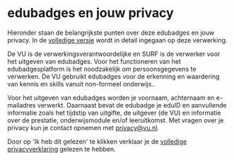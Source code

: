 # edubadges en jouw privacy

Hieronder staan de belangrijkste punten over deze edubadges en jouw privacy. In de [volledige versie](https://raw.githubusercontent.com/edubadges/privacy/master/vrije-universiteit-amsterdam/edubadges-nonformal-text-nl.md) wordt in detail ingegaan op deze verwerking.

De VU is de verwerkingsverantwoordelijke en SURF is de verwerker voor het uitgeven van edubadges. Voor het functioneren van het edubadgesplatform is het noodzakelijk om persoonsgegevens te verwerken. De VU gebruikt edubadges voor de erkenning en waardering van kennis en skills vanuit non-formeel onderwijs..

Voor het uitgeven van edubadges worden je voornaam, achternaam en e-mailadres verwerkt. Daarnaast bevat de edubadge je eduID en aanvullende informatie zoals het tijdstip van uitgifte, de uitgever (de VU) en informatie over de prestatie, onderwijsmodule en/of leeruitkomst. Met vragen over je privacy kun je contact opnemen met privacy@vu.nl.

Door op 'Ik heb dit gelezen' te klikken verklaar je de [volledige privacyverklaring](https://raw.githubusercontent.com/edubadges/privacy/master/vrije-universiteit-amsterdam/edubadges-nonformal-text-nl.md) gelezen te hebben.